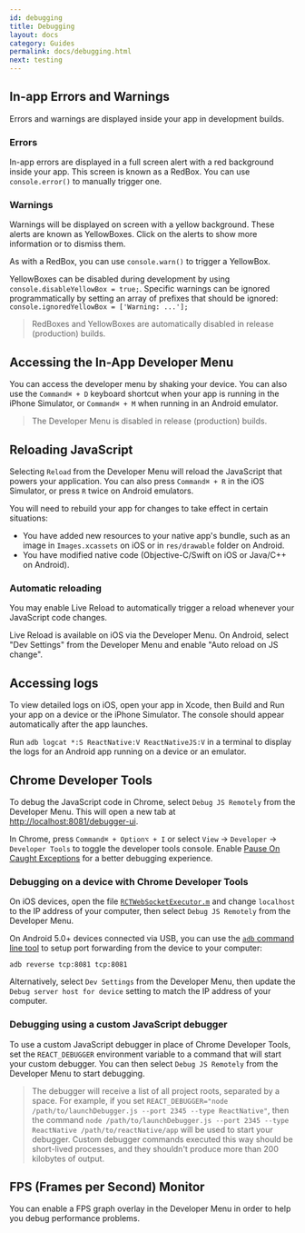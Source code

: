 ```yaml
---
id: debugging
title: Debugging
layout: docs
category: Guides
permalink: docs/debugging.html
next: testing
---
```


## In-app Errors and Warnings

Errors and warnings are displayed inside your app in development builds.

### Errors

In-app errors are displayed in a full screen alert with a red background inside your app. This screen is known as a RedBox. You can use `console.error()` to manually trigger one.

### Warnings

Warnings will be displayed on screen with a yellow background. These alerts are known as YellowBoxes. Click on the alerts to show more information or to dismiss them.

As with a RedBox, you can use `console.warn()` to trigger a YellowBox.

YellowBoxes can be disabled during development by using `console.disableYellowBox = true;`. Specific warnings can be ignored programmatically by setting an array of prefixes that should be ignored: `console.ignoredYellowBox = ['Warning: ...'];`

> RedBoxes and YellowBoxes are automatically disabled in release (production) builds.

## Accessing the In-App Developer Menu

You can access the developer menu by shaking your device. You can also use the `Command⌘ + D` keyboard shortcut when your app is running in the iPhone Simulator, or `Command⌘ + M` when running in an Android emulator.

> The Developer Menu is disabled in release (production) builds.

## Reloading JavaScript

Selecting `Reload` from the Developer Menu will reload the JavaScript that powers your application. You can also press `Command⌘ + R` in the iOS Simulator, or press `R` twice on Android emulators.

You will need to rebuild your app for changes to take effect in certain situations:

* You have added new resources to your native app's bundle, such as an image in `Images.xcassets` on iOS or in `res/drawable` folder on Android.
* You have modified native code (Objective-C/Swift on iOS or Java/C++ on Android).

### Automatic reloading

You may enable Live Reload to automatically trigger a reload whenever your JavaScript code changes.

Live Reload is available on iOS via the Developer Menu. On Android, select "Dev Settings" from the Developer Menu and enable "Auto reload on JS change".

## Accessing logs

To view detailed logs on iOS, open your app in Xcode, then Build and Run your app on a device or the iPhone Simulator. The console should appear automatically after the app launches.

Run `adb logcat *:S ReactNative:V ReactNativeJS:V` in a terminal to display the logs for an Android app running on a device or an emulator.

## Chrome Developer Tools

To debug the JavaScript code in Chrome, select `Debug JS Remotely` from the Developer Menu. This will open a new tab at [http://localhost:8081/debugger-ui](http://localhost:8081/debugger-ui).

In Chrome, press `Command⌘ + Option⌥ + I` or select `View` → `Developer` → `Developer Tools` to toggle the developer tools console. Enable [Pause On Caught Exceptions](http://stackoverflow.com/questions/2233339/javascript-is-there-a-way-to-get-chrome-to-break-on-all-errors/17324511#17324511) for a better debugging experience.

### Debugging on a device with Chrome Developer Tools

On iOS devices, open the file [`RCTWebSocketExecutor.m`](https://github.com/facebook/react-native/blob/master/Libraries/WebSocket/RCTWebSocketExecutor.m) and change `localhost` to the IP address of your computer, then select `Debug JS Remotely` from the Developer Menu.

On Android 5.0+ devices connected via USB, you can use the [`adb` command line tool](http://developer.android.com/tools/help/adb.html) to setup port forwarding from the device to your computer:

`adb reverse tcp:8081 tcp:8081`

Alternatively, select `Dev Settings` from the Developer Menu, then update the `Debug server host for device` setting to match the IP address of your computer.

### Debugging using a custom JavaScript debugger

To use a custom JavaScript debugger in place of Chrome Developer Tools, set the `REACT_DEBUGGER` environment variable to a command that will start your custom debugger. You can then select `Debug JS Remotely` from the Developer Menu to start debugging.

> The debugger will receive a list of all project roots, separated by a space. For example, if you set `REACT_DEBUGGER="node /path/to/launchDebugger.js --port 2345 --type ReactNative"`, then the command `node /path/to/launchDebugger.js --port 2345 --type ReactNative /path/to/reactNative/app` will be used to start your debugger. Custom debugger commands executed this way should be short-lived processes, and they shouldn't produce more than 200 kilobytes of output.

## FPS (Frames per Second) Monitor

You can enable a FPS graph overlay in the Developer Menu in order to help you debug performance problems.
